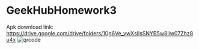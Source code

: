 # GeekHubHomework3
Apk download link: https://drive.google.com/drive/folders/10g6Ve_vwXslIsSNYB5w8liw07Zhz8u4x
![qrcode](https://user-images.githubusercontent.com/23187990/48400079-07ca2400-e72e-11e8-8d7a-de8a4d014909.png)
